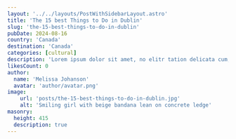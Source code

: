 ```yaml
---
layout: '../../layouts/PostWithSidebarLayout.astro'
title: 'The 15 best Things to Do in Dublin'
slug: 'the-15-best-things-to-do-in-dublin'
pubDate: 2024-08-16
country: 'Canada'
destination: 'Canada'
categories: [cultural]
description: 'Lorem ipsum dolor sit amet, no elitr tation delicata cum, mei in causae deseruisse. Has eruditi singulis principes ad, eam fuisset voluptua ea, pro ceteros adipisci in. Sed tempor adversarium ad, eum ne facete delectus. Viris maiorum lucilius eum ei.'
likesCount: 0
author:
  name: 'Melissa Johanson'
  avatar: 'author/avatar.png'
image:
    url: 'posts/the-15-best-things-to-do-in-dublin.jpg'
    alt: 'Smiling girl with beige bandana lean on concrete ledge'
masonry:
  height: 415
  description: true
---
```

